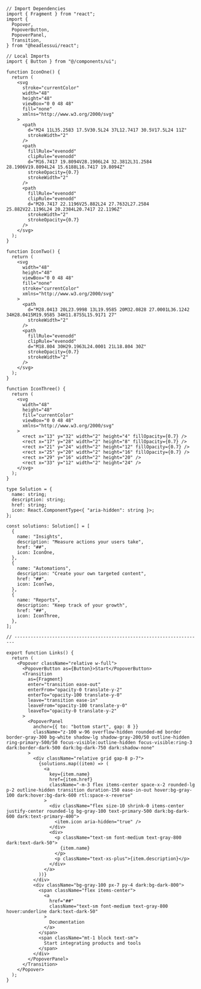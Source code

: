 ﻿```tsx
// Import Dependencies
import { Fragment } from "react";
import {
  Popover,
  PopoverButton,
  PopoverPanel,
  Transition,
} from "@headlessui/react";

// Local Imports
import { Button } from "@/components/ui";

function IconOne() {
  return (
    <svg
      stroke="currentColor"
      width="48"
      height="48"
      viewBox="0 0 48 48"
      fill="none"
      xmlns="http://www.w3.org/2000/svg"
    >
      <path
        d="M24 11L35.2583 17.5V30.5L24 37L12.7417 30.5V17.5L24 11Z"
        strokeWidth="2"
      />
      <path
        fillRule="evenodd"
        clipRule="evenodd"
        d="M16.7417 19.8094V28.1906L24 32.3812L31.2584 28.1906V19.8094L24 15.6188L16.7417 19.8094Z"
        strokeOpacity={0.7}
        strokeWidth="2"
      />
      <path
        fillRule="evenodd"
        clipRule="evenodd"
        d="M20.7417 22.1196V25.882L24 27.7632L27.2584 25.882V22.1196L24 20.2384L20.7417 22.1196Z"
        strokeWidth="2"
        strokeOpacity={0.7}
      />
    </svg>
  );
}

function IconTwo() {
  return (
    <svg
      width="48"
      height="48"
      viewBox="0 0 48 48"
      fill="none"
      stroke="currentColor"
      xmlns="http://www.w3.org/2000/svg"
    >
      <path
        d="M28.0413 20L23.9998 13L19.9585 20M32.0828 27.0001L36.1242 34H28.0415M19.9585 34H11.8755L15.9171 27"
        strokeWidth="2"
      />
      <path
        fillRule="evenodd"
        clipRule="evenodd"
        d="M18.804 30H29.1963L24.0001 21L18.804 30Z"
        strokeOpacity={0.7}
        strokeWidth="2"
      />
    </svg>
  );
}

function IconThree() {
  return (
    <svg
      width="48"
      height="48"
      fill="currentColor"
      viewBox="0 0 48 48"
      xmlns="http://www.w3.org/2000/svg"
    >
      <rect x="13" y="32" width="2" height="4" fillOpacity={0.7} />
      <rect x="17" y="28" width="2" height="8" fillOpacity={0.7} />
      <rect x="21" y="24" width="2" height="12" fillOpacity={0.7} />
      <rect x="25" y="20" width="2" height="16" fillOpacity={0.7} />
      <rect x="29" y="16" width="2" height="20" />
      <rect x="33" y="12" width="2" height="24" />
    </svg>
  );
}

type Solution = {
  name: string;
  description: string;
  href: string;
  icon: React.ComponentType<{ "aria-hidden": string }>;
};

const solutions: Solution[] = [
  {
    name: "Insights",
    description: "Measure actions your users take",
    href: "##",
    icon: IconOne,
  },
  {
    name: "Automations",
    description: "Create your own targeted content",
    href: "##",
    icon: IconTwo,
  },
  {
    name: "Reports",
    description: "Keep track of your growth",
    href: "##",
    icon: IconThree,
  },
];

// ----------------------------------------------------------------------

export function Links() {
  return (
    <Popover className="relative w-full">
      <PopoverButton as={Button}>Start</PopoverButton>
      <Transition
        as={Fragment}
        enter="transition ease-out"
        enterFrom="opacity-0 translate-y-2"
        enterTo="opacity-100 translate-y-0"
        leave="transition ease-in"
        leaveFrom="opacity-100 translate-y-0"
        leaveTo="opacity-0 translate-y-2"
      >
        <PopoverPanel
          anchor={{ to: "bottom start", gap: 8 }}
          className="z-100 w-96 overflow-hidden rounded-md border border-gray-300 bg-white shadow-lg shadow-gray-200/50 outline-hidden ring-primary-500/50 focus-visible:outline-hidden focus-visible:ring-3 dark:border-dark-500 dark:bg-dark-750 dark:shadow-none"
        >
          <div className="relative grid gap-8 p-7">
            {solutions.map((item) => (
              <a
                key={item.name}
                href={item.href}
                className="-m-3 flex items-center space-x-2 rounded-lg p-2 outline-hidden transition duration-150 ease-in-out hover:bg-gray-100 dark:hover:bg-dark-600 rtl:space-x-reverse"
              >
                <div className="flex size-10 shrink-0 items-center justify-center rounded-lg bg-gray-100 text-primary-500 dark:bg-dark-600 dark:text-primary-400">
                  <item.icon aria-hidden="true" />
                </div>
                <div>
                  <p className="text-sm font-medium text-gray-800 dark:text-dark-50">
                    {item.name}
                  </p>
                  <p className="text-xs-plus">{item.description}</p>
                </div>
              </a>
            ))}
          </div>
          <div className="bg-gray-100 px-7 py-4 dark:bg-dark-800">
            <span className="flex items-center">
              <a
                href="##"
                className="text-sm font-medium text-gray-800 hover:underline dark:text-dark-50"
              >
                Documentation
              </a>
            </span>
            <span className="mt-1 block text-sm">
              Start integrating products and tools
            </span>
          </div>
        </PopoverPanel>
      </Transition>
    </Popover>
  );
}

```
